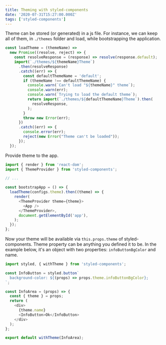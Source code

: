 ```yaml
---
title: Theming with styled-components
date: '2020-07-31T15:27:00.000Z'
tags: ['styled-components']
---
```


Theme can be stored (or generated) in a js file.
For instance, we can keep all of them, in `./themes` folder and load, while bootstrapping the application.

```js
const loadTheme = (themeName) =>
  new Promise((resolve, reject) => {
    const resolveResponse = (response) => resolve(response.default);
    import(`./themes/${themeName}Theme`)
      .then(resolveResponse)
      .catch((err) => {
        const defaultThemeName = 'default';
        if (themeName !== defaultThemeName) {
          console.warn(`Can't load "${themeName}" theme`);
          console.warn(err);
          console.warn(`Trying to load the default theme`);
          return import(`./themes/${defaultThemeName}Theme`).then(
            resolveResponse,
          );
        }
        throw new Error(err);
      })
      .catch((err) => {
        console.error(err);
        reject(new Error("Theme can't be loaded"));
      });
  });
```

Provide theme to the app.

```js
import { render } from 'react-dom';
import { ThemeProvider } from 'styled-components';

// ...

const bootstrapApp = () => {
  loadTheme(configs.theme).then((theme) => {
    render(
      <ThemeProvider theme={theme}>
        <App />
      </ThemeProvider>,
      document.getElementById('app'),
    );
  });
};
```

Now your theme will be available via `this.props.theme` of styled-components.
Theme property can be anything you defined it to be.
In the example below, it's an object with two properties: `infoButtonBgColor` and name.

```js
import styled, { withTheme } from 'styled-components';

const InfoButton = styled.button`
  background-color: ${(props) => props.theme.infoButtonBgColor};
`;

const InfoArea = (props) => {
  const { theme } = props;
  return (
    <div>
      {theme.name}
      <InfoButton>Ok</InfoButton>
    </div>
  );
};

export default withTheme(InfoArea);
```
